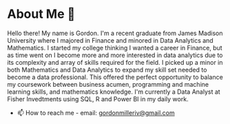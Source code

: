 # About Me 👋 

Hello there! My name is Gordon. I'm a recent graduate from James Madison University where I majored in Finance and minored in Data Analytics and Mathematics. I started my college thinking I wanted a career in Finance, but as time went on I become more and more interested in data analytics due to its complexity and array of skills required for the field. I picked up a minor in both Mathematics and Data Analytics to expand my skill set needed to become a data professional. This offered the perfect opportunity to balance my coursework between business acumen, programming and machine learning skills, and mathematics knowledge. I'm currently a Data Analyst at Fisher Invedtments using SQL, R and Power BI in my daily work.

- 📫 How to reach me - email: gordonmilleriv@gmail.com

<!---
gordongmilleriv/gordongmilleriv is a ✨ special ✨ repository because its `README.md` (this file) appears on your GitHub profile.
You can click the Preview link to take a look at your changes.
--->
